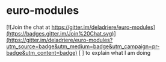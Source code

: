 # euro-modules

[![Join the chat at https://gitter.im/deladriere/euro-modules](https://badges.gitter.im/Join%20Chat.svg)](https://gitter.im/deladriere/euro-modules?utm_source=badge&utm_medium=badge&utm_campaign=pr-badge&utm_content=badge)
[ ] to explain what I am doing 
